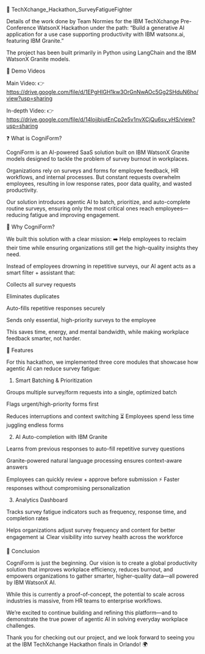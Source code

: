 📄 TechXchange_Hackathon_SurveyFatigueFighter

Details of the work done by Team Normies for the IBM TechXchange Pre-Conference WatsonX Hackathon under the path:
“Build a generative AI application for a use case supporting productivity with IBM watsonx.ai, featuring IBM Granite.”

The project has been built primarily in Python using LangChain and the IBM WatsonX Granite models.

🎥 Demo Videos

Main Video:
👉 https://drive.google.com/file/d/1EPgHIGH1kw3OrGnNwAOc5Gg2SHduN6ho/view?usp=sharing 

In-depth Video:
👉 https://drive.google.com/file/d/14lojjbiutEnCp2e5v1nvXCjQu6sv_yHS/view?usp=sharing 

❓ What is CogniForm?

CogniForm is an AI-powered SaaS solution built on IBM WatsonX Granite models designed to tackle the problem of survey burnout in workplaces.

Organizations rely on surveys and forms for employee feedback, HR workflows, and internal processes. But constant requests overwhelm employees, resulting in low response rates, poor data quality, and wasted productivity.

Our solution introduces agentic AI to batch, prioritize, and auto-complete routine surveys, ensuring only the most critical ones reach employees—reducing fatigue and improving engagement.

🎯 Why CogniForm?

We built this solution with a clear mission:
➡️ Help employees to reclaim their time while ensuring organizations still get the high-quality insights they need.

Instead of employees drowning in repetitive surveys, our AI agent acts as a smart filter + assistant that:

Collects all survey requests

Eliminates duplicates

Auto-fills repetitive responses securely

Sends only essential, high-priority surveys to the employee

This saves time, energy, and mental bandwidth, while making workplace feedback smarter, not harder.

🚀 Features

For this hackathon, we implemented three core modules that showcase how agentic AI can reduce survey fatigue:

1. Smart Batching & Prioritization

Groups multiple survey/form requests into a single, optimized batch

Flags urgent/high-priority forms first

Reduces interruptions and context switching
⏳ Employees spend less time juggling endless forms

2. AI Auto-completion with IBM Granite

Learns from previous responses to auto-fill repetitive survey questions

Granite-powered natural language processing ensures context-aware answers

Employees can quickly review + approve before submission
⚡ Faster responses without compromising personalization

3. Analytics Dashboard

Tracks survey fatigue indicators such as frequency, response time, and completion rates

Helps organizations adjust survey frequency and content for better engagement
📊 Clear visibility into survey health across the workforce

🙌 Conclusion

CogniForm is just the beginning. Our vision is to create a global productivity solution that improves workplace efficiency, reduces burnout, and empowers organizations to gather smarter, higher-quality data—all powered by IBM WatsonX AI.

While this is currently a proof-of-concept, the potential to scale across industries is massive, from HR teams to enterprise workflows.

We’re excited to continue building and refining this platform—and to demonstrate the true power of agentic AI in solving everyday workplace challenges.

Thank you for checking out our project, and we look forward to seeing you at the IBM TechXchange Hackathon finals in Orlando! 🌍

